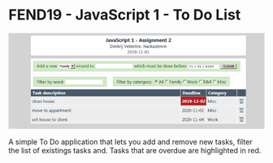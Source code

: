 # FEND19 - JavaScript 1 - To Do List

![preview](/readme/todo2.jpg)

A simple To Do application that lets you add and remove new tasks, filter the list of existings tasks and. Tasks that are overdue are highlighted in red.
